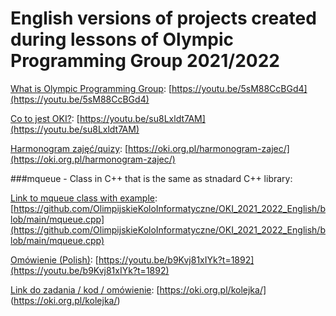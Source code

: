 # English versions of projects created during lessons of Olympic Programming Group 2021/2022

[What is  Olympic Programming Group](https://youtu.be/5sM88CcBGd4): [https://youtu.be/5sM88CcBGd4](https://youtu.be/5sM88CcBGd4)

[Co to jest OKI?](https://youtu.be/su8Lxldt7AM): [https://youtu.be/su8Lxldt7AM](https://youtu.be/su8Lxldt7AM)

[Harmonogram zajęć/quizy](https://oki.org.pl/harmonogram-zajec/): [https://oki.org.pl/harmonogram-zajec/](https://oki.org.pl/harmonogram-zajec/)

###mqueue - Class in C++ that is the same as stnadard C++ library:

[Link to mqueue class with example](https://github.com/OlimpijskieKoloInformatyczne/OKI_2021_2022_English/blob/main/mqueue.cpp): [https://github.com/OlimpijskieKoloInformatyczne/OKI_2021_2022_English/blob/main/mqueue.cpp](https://github.com/OlimpijskieKoloInformatyczne/OKI_2021_2022_English/blob/main/mqueue.cpp)

[Omówienie (Polish)](https://youtu.be/b9Kvj81xIYk?t=1892): [https://youtu.be/b9Kvj81xIYk?t=1892](https://youtu.be/b9Kvj81xIYk?t=1892)

[Link do zadania / kod / omówienie](https://oki.org.pl/kolejka/): [https://oki.org.pl/kolejka/] (https://oki.org.pl/kolejka/)
